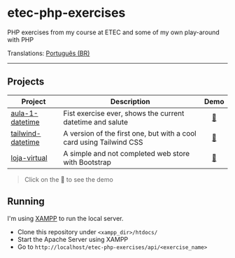 # etec-php-exercises
PHP exercises from my course at ETEC and some of my own play-around with PHP

Translations: [Português (BR)](README.pt-br.md)

---

## Projects

| Project                                    | Description                                                         |                               Demo                               |
| ------------------------------------------ | ------------------------------------------------------------------- | :--------------------------------------------------------------: |
| [aula-1-datetime](api/aula-1-datetime)     | Fist exercise ever, shows the current datetime and salute           |  [🔗](https://etec-php-exercises.vercel.app/api/aula-1-datetime)  |
| [tailwind-datetime](api/tailwind-datetime) | A version of the first one, but with a cool card using Tailwind CSS | [🔗](https://etec-php-exercises.vercel.app/api/tailwind-datetime) |
| [loja-virtual](api/loja-virtual)           | A simple and not completed web store with Bootstrap                 |   [🔗](https://etec-php-exercises.vercel.app/api/loja-virtual)    |

> Click on the 🔗 to see the demo

## Running

I'm using [XAMPP](https://www.apachefriends.org/) to run the local server.

- Clone this repository under `<xampp_dir>/htdocs/`
- Start the Apache Server using XAMPP
- Go to `http://localhost/etec-php-exercises/api/<exercise_name>`
